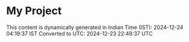 # My Project

This content is dynamically generated in Indian Time (IST): 2024-12-24 04:19:37 IST
Converted to UTC: 2024-12-23 22:49:37 UTC
